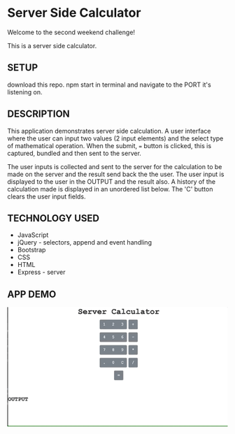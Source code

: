 # Server Side Calculator

Welcome to the second weekend challenge!

This is a server side calculator. 

## SETUP
download this repo. npm start in terminal and navigate to the PORT it's listening on. 

## DESCRIPTION
 This application demonstrates server side calculation. 
 A user interface where the user can input two values (2 input elements) and the select type of mathematical operation. When the submit, `=` button is clicked, this is captured, bundled  and then sent to the server. 

 The user inputs is collected and sent to the server for the calculation to be made on the server and the result send back the the user.
The user input is displayed to the user in the OUTPUT and the result also.
A history of the calculation made is displayed in an unordered list below.
The  'C' button  clears the user input fields.


## TECHNOLOGY USED
- JavaScript
- jQuery - selectors, append and event handling
- Bootstrap
- CSS
- HTML
- Express - server 





## APP DEMO

![](images/serverSideCalc.gif)



